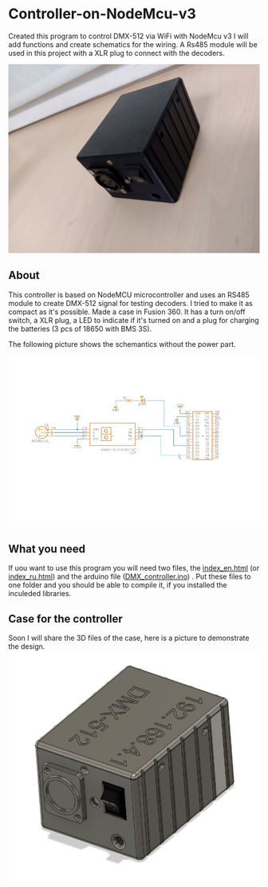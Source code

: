 # Controller-on-NodeMcu-v3

Created this program to control DMX-512 via WiFi with NodeMcu v3
I will add functions and create schematics for the wiring.
A Rs485 module will be used in this project with a XLR plug to connect with the decoders.

![Main](https://github.com/AGNworks/Controller-on-NodeMcu-v3/blob/main/pics/IMG_20211110_182049.jpg)

## About

This controller is based on NodeMCU microcontroller and uses an RS485 module to create DMX-512 signal for testing decoders. I tried to make it as compact as it's possible. Made a case in Fusion 360. It has a turn on/off switch, a XLR plug, a LED to indicate if it's turned on and a plug for charging the batteries (3 pcs of 18650 with BMS 3S).

The following picture shows the schemantics without the power part.

![Scheme](https://github.com/AGNworks/Controller-on-NodeMcu-v3/blob/main/schematics/nodemcu_rs485.JPG)

## What you need
If uou want to use this program you will need two files, the [index_en.html](https://github.com/AGNworks/Controller-on-NodeMcu-v3/blob/main/src/index_en.h) (or [index_ru.html](https://github.com/AGNworks/Controller-on-NodeMcu-v3/blob/main/src/index_ru.h)) and the arduino file ([DMX_controller.ino](https://github.com/AGNworks/Controller-on-NodeMcu-v3/blob/main/src/DMX_controller.ino)) . Put these files to one folder and you should be able to compile it, if you installed the inculeded libraries. 

## Case for the controller

Soon I will share the 3D files of the case, here is a picture to demonstrate the design.
![3dmodel](https://github.com/AGNworks/Controller-on-NodeMcu-v3/blob/main/pics/3dscreenshot.JPG)
